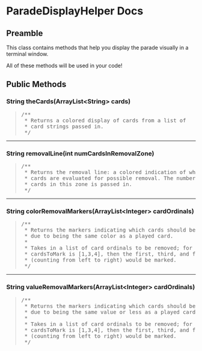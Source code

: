 # ParadeDisplayHelper Docs

## Preamble

This class contains methods that help you display the parade visually in a terminal window.

All of these methods will be used in your code!

## Public Methods

### String theCards(ArrayList\<String> cards)
> <pre>
> /**
>  * Returns a colored display of cards from a list of
>  * card strings passed in.
>  */
> </pre>

---

### String removalLine(int numCardsInRemovalZone)
> <pre>
> /**
>  * Returns the removal line: a colored indication of which
>  * cards are evaluated for possible removal. The number of
>  * cards in this zone is passed in.
>  */
> </pre>

---

### String colorRemovalMarkers(ArrayList\<Integer> cardOrdinals)
> <pre>
> /**
>  * Returns the markers indicating which cards should be removed
>  * due to being the same color as a played card.
>  *
>  * Takes in a list of card ordinals to be removed; for example, if
>  * cardsToMark is [1,3,4], then the first, third, and fourth cards
>  * (counting from left to right) would be marked.
>  */
> </pre>

---

### String valueRemovalMarkers(ArrayList\<Integer> cardOrdinals)
> <pre>
> /**
>  * Returns the markers indicating which cards should be removed
>  * due to being the same value or less as a played card.
>  *
>  * Takes in a list of card ordinals to be removed; for example, if
>  * cardsToMark is [1,3,4], then the first, third, and fourth cards
>  * (counting from left to right) would be marked.
>  */
> </pre>